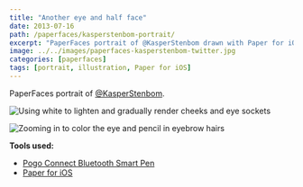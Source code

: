```yaml
---
title: "Another eye and half face"
date: 2013-07-16
path: /paperfaces/kasperstenbom-portrait/
excerpt: "PaperFaces portrait of @KasperStenbom drawn with Paper for iOS on an iPad."
image: ../../images/paperfaces-kasperstenbom-twitter.jpg
categories: [paperfaces]
tags: [portrait, illustration, Paper for iOS]
---
```


PaperFaces portrait of [@KasperStenbom](https://twitter.com/KasperStenbom).

![Using white to lighten and gradually render cheeks and eye sockets](../../images/paperfaces-kasperstenbom-process-1-lg.jpg)

![Zooming in to color the eye and pencil in eyebrow hairs](../../images/paperfaces-kasperstenbom-process-2-lg.jpg)

**Tools used:**

- [Pogo Connect Bluetooth Smart Pen](https://www.amazon.com/gp/product/B009K448L4/ref=as_li_ss_tl?ie=UTF8&camp=1789&creative=390957&creativeASIN=B009K448L4&linkCode=as2&tag=mademist-20)
- [Paper for iOS](https://paper.bywetransfer.com/)
